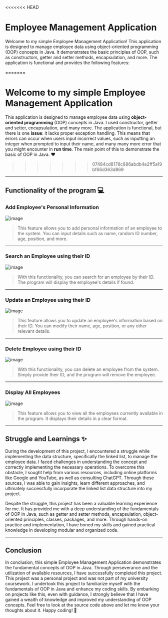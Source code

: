 <<<<<<< HEAD
# Employee Management Application
Welcome to my simple Employee Management Application! This application is designed to manage employee data using object-oriented programming (OOP) concepts in Java. It demonstrates the basic principles of OOP, such as constructors, getter and setter methods, encapsulation, and more. The application is functional and provides the following features:

=======
# Welcome to my simple Employee Management Application
 This application is designed to manage employee data using **object-oriented programming** (OOP) concepts in Java. I used constructor, getter and setter, encapsulation, and many more. The application is functional, but there is one **issue**: it lacks proper exception handling. This means that errors can occur when users input incorrect values, such as inputting an integer when prompted to input their name, and many many more error that you might encounter in **run time**. The main point of this to demonstrate the basic of OOP in Java. ❤️
 
>>>>>>> 07484cd8178c886abdb4e2ff5a19bf66d363d869
---

## Functionality of the program 💻

### Add Employee's Personal Information 
![image](https://user-images.githubusercontent.com/129386460/230709108-04d4b25b-eb2c-44b5-a535-d337a5b8f7ca.png)<br>
> This feature allows you to add personal information of an employee to the system. You can input details such as name, random ID number, age, position, and more.

---

### Search an Employee using their ID  
![image](https://user-images.githubusercontent.com/129386460/230709115-ae4d14f7-88f2-46a3-813e-a5f0862d7975.png)<br>
> With this functionality, you can search for an employee by their ID. The program will display the employee's details if found.

---

### Update an Employee using their ID 

![image](https://user-images.githubusercontent.com/129386460/230709168-c44a9d53-f19a-43f3-92ad-199846f1fbd6.png) <br>
> This feature allows you to update an employee's information based on their ID. You can modify their name, age, position, or any other relevant details.

---

### Delete Employee using their ID 

![image](https://user-images.githubusercontent.com/129386460/230709213-2f112f96-333a-488f-b6d2-9b39b6db8d41.png)<br>
> With this functionality, you can delete an employee from the system. Simply provide their ID, and the program will remove the employee.

---

### Display All Employees 

![image](https://user-images.githubusercontent.com/129386460/230709338-ce14eac4-1379-442c-83ac-ca29c0e33831.png)<br>
> This feature allows you to view all the employees currently available in the program. It displays their details in a clear format.

---

## Struggle and Learnings ✨
During the development of this project, I encountered a struggle while implementing the data structure, specifically the linked list, to manage the employee data. I faced challenges in understanding the concept and correctly implementing the necessary operations. To overcome this obstacle, I sought help from various resources, including online platforms like Google and YouTube, as well as consulting ChatGPT. Through these sources, I was able to gain insights, learn different approaches, and ultimately successfully incorporate the linked list data structure into my project.

Despite the struggle, this project has been a valuable learning experience for me. It has provided me with a deep understanding of the fundamentals of OOP in Java, such as getter and setter methods, encapsulation, object-oriented principles, classes, packages, and more. Through hands-on practice and implementation, I have honed my skills and gained practical knowledge in developing modular and organized code.

---

## Conclusion
In conclusion, this simple Employee Management Application demonstrates the fundamental concepts of OOP in Java. Through perseverance and the utilization of available resources, I have successfully completed this project. This project was a personal project and was not part of my university coursework. I undertook this project to familiarize myself with the fundamentals of OOP in Java and enhance my coding skills. By embarking on projects like this, even with guidance, I strongly believe that I have gained a wealth of knowledge and improved my understanding of OOP concepts. Feel free to look at the source code above and let me know your thoughts about it. Happy coding! 🚀



 
